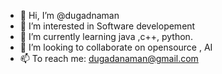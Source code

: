 - 👋 Hi, I’m @dugadnaman
- 👀 I’m interested in Software developement
- 🌱 I’m currently learning java ,c++, python.
- 💞️ I’m looking to collaborate on opensource , AI
- 📫 To reach me: dugadanaman@gmail.com

<!---
dugadnaman/dugadnaman is a ✨ special ✨ repository because its `README.md` (this file) appears on your GitHub profile.
You can click the Preview link to take a look at your changes.
--->
